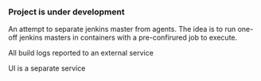 ### Project is under development

An attempt to separate jenkins master from agents.
The idea is to run one-off jenkins masters in containers with a pre-confirured job to execute.

All build logs reported to an external service

UI is a separate service

